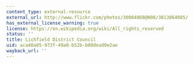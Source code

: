 ```yaml
---
content_type: external-resource
external_url: http://www.flickr.com/photos/30084068@N08/3813864085/
has_external_license_warning: true
license: https://en.wikipedia.org/wiki/All_rights_reserved
status: ''
title: Lichfield District Council
uid: aca48a05-973f-49a8-b52b-b80dead0e2ae
wayback_url: ''
---
```

